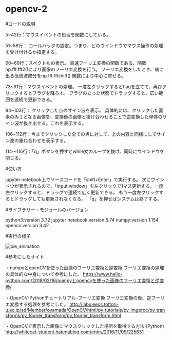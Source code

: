 # opencv-2

#コードの説明

5~42行：マウスイベントの処理を関数にしている。

51~58行：
コールバックの設定。つまり、どのウインドウでマウス操作の処理を受け付けるか指定する。

60~69行：スペクトルの表示。
高速フーリエ変換の関数である、関数np.fft.fft2()により画像のフーリエ変換を行う。
フーリエ変換をしたとき、端に出る低周波成分をnp.fft.fftshift() 関数により中心に寄せる。

73~91行：マウスイベントの処理。
一度左クリックするとflagを立てて、再びクリックするとフラグを降ろす。
フラグの立った状態でドラッグすると、広い範囲を連続で更新できる。

94~103行：
クリックした点のサイン波を表示。
具体的には、クリックした画素のみ１となる画像を、変換後の画像と掛け合わせることで逆変換した単体のサイン波が抜き出せる。これを表示する。

106~112行：今までクリックした全ての点に対して、上の内容と同様にしてサイン波の重ね合わせを表示する。

114〜116行：「q」ボタンを押すとwhile文のループを抜け、同時にウインドウを閉じる。



#使い方

jupyter notebook上でソースコードを「shift+Enter」で実行する。 
次にウインドウが表示されるので、「input window」を左クリックで1マス更新する。一度左クリックすると、ドラッグで連続で広く更新できる。
もう一度左クリックするとドラッグしても更新されなくなる。
「q」を押せばシステムは終了する。

#ライブラリー・モジュールのバージョン

python3:version 3.72
jupyter notebook:version 5.74
numpy:version 1.154
opencv:version 3.42


#実行の様子



![oie_animation](https://user-images.githubusercontent.com/48341900/62425026-60ed4400-b711-11e9-942c-71e2b9bb83ba.gif)

#参考にしたサイト

・numpyとopenCVを使った画像のフーリエ変換と逆変換
フーリエ変換の処理の具体的な中身について参考にした。
https://www.hello-python.com/2018/02/16/numpyとopencvを使った画像のフーリエ変換と逆変換/

・OpenCV-Pythonチュートリアル-フーリエ変換
フーリエ変換の後、逆フーリエ変換する処理を参考にした。
http://labs.eecs.tottori-u.ac.jp/sd/Member/oyamada/OpenCV/html/py_tutorials/py_imgproc/py_transforms/py_fourier_transform/py_fourier_transform.html

・OpenCVで表示した画像にマウスクリックした場所を取得する方法 (Python)
http://whitecat-student.hatenablog.com/entry/2016/11/09/225631


